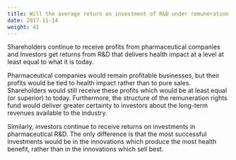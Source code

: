 ```yaml
---
title: Will the average return on investment of R&D under remuneration rights be more or less than under the patent system?
date: 2017-11-14
weight: 41
---
```


Shareholders continue to receive profits from pharmaceutical companies and Investors get returns from R&D that delivers health impact at a level at least equal to what it is today.

Pharmaceutical companies would remain profitable businesses, but their profits would be tied to health impact rather than to pure sales. Shareholders would still receive these profits which would be at least equal (or superior) to today. Furthermore, the structure of the remuneration rights fund would deliver greater certainty to investors about the long-term revenues available to the industry.

Similarly, investors continue to receive returns on investments in pharmaceutical R&D. The only difference is that the most successful investments would be in the innovations which produce the most health benefit, rather than in the innovations which sell best.
